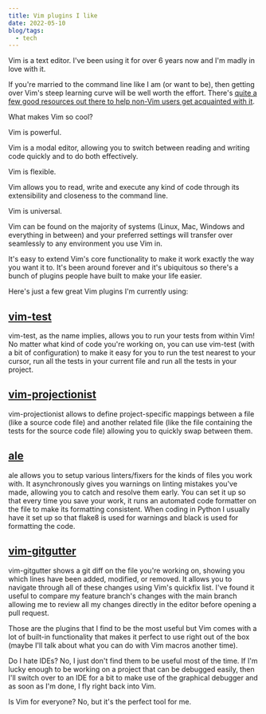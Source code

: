 ```yaml
---
title: Vim plugins I like
date: 2022-05-10
blog/tags:
  - tech
---
```


Vim is a text editor. I've been using it for over 6 years now and I'm madly in love with it.

If you're married to the command line like I am (or want to be), then getting over Vim's steep learning curve will be well worth the effort. There's [quite a few good resources out there to help non-Vim users get acquainted with it](https://romainl.github.io/the-patient-vimmer/0.html).

What makes Vim so cool?

Vim is powerful.

Vim is a modal editor, allowing you to switch between reading and writing code quickly and to do both effectively.

Vim is flexible.

Vim allows you to read, write and execute any kind of code through its extensibility and closeness to the command line.

Vim is universal.

Vim can be found on the majority of systems (Linux, Mac, Windows and everything in between) and your preferred settings will transfer over seamlessly to any environment you use Vim in.

It's easy to extend Vim's core functionality to make it work exactly the way you want it to. It's been around forever and it's ubiquitous so there's a bunch of plugins people have built to make your life easier.

Here's just a few great Vim plugins I'm currently using:

## [vim-test](https://github.com/vim-test/vim-test)

vim-test, as the name implies, allows you to run your tests from within Vim! No matter what kind of code you're working on, you can use vim-test (with a bit of configuration) to make it easy for you to run the test nearest to your cursor, run all the tests in your current file and run all the tests in your project.

## [vim-projectionist](https://github.com/vim-test/vim-test)

vim-projectionist allows to define project-specific mappings between a file (like a source code file) and another related file (like the file containing the tests for the source code file) allowing you to quickly swap between them.

## [ale](https://github.com/dense-analysis/ale)

ale allows you to setup various linters/fixers for the kinds of files you work with. It asynchronously gives you warnings on linting mistakes you've made, allowing you to catch and resolve them early. You can set it up so that every time you save your work, it runs an automated code formatter on the file to make its formatting consistent. When coding in Python I usually have it set up so that flake8 is used for warnings and black is used for formatting the code.

## [vim-gitgutter](https://github.com/airblade/vim-gitgutter)

vim-gitgutter shows a git diff on the file you're working on, showing you which lines have been added, modified, or removed. It allows you to navigate through all of these changes using Vim's quickfix list. I've found it useful to compare my feature branch's changes with the main branch allowing me to review all my changes directly in the editor before opening a pull request.

Those are the plugins that I find to be the most useful but Vim comes with a lot of built-in functionality that makes it perfect to use right out of the box (maybe I'll talk about what you can do with Vim macros another time).

Do I hate IDEs? No, I just don't find them to be useful most of the time. If I'm lucky enough to be working on a project that can be debugged easily, then I'll switch over to an IDE for a bit to make use of the graphical debugger and as soon as I'm done, I fly right back into Vim.

Is Vim for everyone? No, but it's the perfect tool for me.
